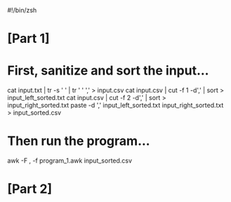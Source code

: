 #!/bin/zsh
# [Part 1]
# First, sanitize and sort the input...
cat input.txt | tr -s ' ' | tr ' ' ',' > input.csv
cat input.csv | cut -f 1 -d',' | sort > input_left_sorted.txt
cat input.csv | cut -f 2 -d',' | sort > input_right_sorted.txt
paste -d ',' input_left_sorted.txt input_right_sorted.txt > input_sorted.csv

# Then run the program...
awk -F , -f program_1.awk input_sorted.csv

# [Part 2]
